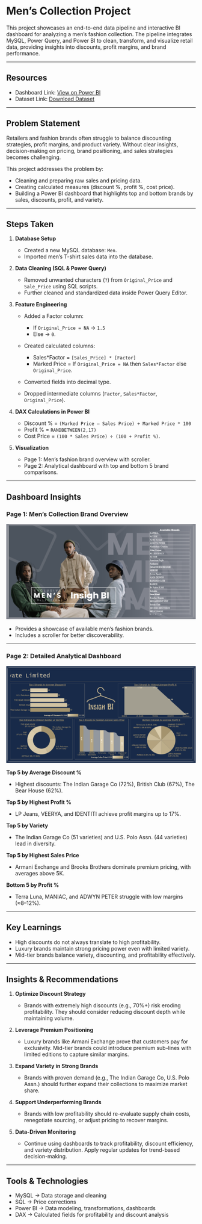 # Men’s Collection Project

This project showcases an end-to-end data pipeline and interactive BI dashboard for analyzing a men’s fashion collection. The pipeline integrates MySQL, Power Query, and Power BI to clean, transform, and visualize retail data, providing insights into discounts, profit margins, and brand performance.

---

## Resources

* Dashboard Link: [View on Power BI](https://app.powerbi.com/groups/c90382ef-3013-47d1-a8b0-cbe896ff6ca1/reports/37592d71-7786-42c8-9102-9f2dc5bcc62d/e0c5e9f4e55a86058009?experience=power-bi)
* Dataset Link: [Download Dataset](https://drive.google.com/file/d/1Hj_wxjFD2ZVkZZsiZNZXhBLgKEwbfad4/view?usp=drive_link)

---

## Problem Statement

Retailers and fashion brands often struggle to balance discounting strategies, profit margins, and product variety. Without clear insights, decision-making on pricing, brand positioning, and sales strategies becomes challenging.

This project addresses the problem by:

* Cleaning and preparing raw sales and pricing data.
* Creating calculated measures (discount %, profit %, cost price).
* Building a Power BI dashboard that highlights top and bottom brands by sales, discounts, profit, and variety.

---

## Steps Taken

1. **Database Setup**

   * Created a new MySQL database: `Men`.
   * Imported men’s T-shirt sales data into the database.

2. **Data Cleaning (SQL & Power Query)**

   * Removed unwanted characters (`?`) from `Original_Price` and `Sale_Price` using SQL scripts.
   * Further cleaned and standardized data inside Power Query Editor.

3. **Feature Engineering**

   * Added a Factor column:

     * If `Original_Price = NA` → `1.5`
     * Else → `0`.
   * Created calculated columns:

     * Sales*Factor = `[Sales_Price] * [Factor]`
     * Marked Price = If `Original_Price = NA` then `Sales*Factor` else `Original_Price`.
   * Converted fields into decimal type.
   * Dropped intermediate columns (`Factor`, `Sales*Factor`, `Original_Price`).

4. **DAX Calculations in Power BI**

   * Discount % = `(Marked Price – Sales Price) ÷ Marked Price * 100`
   * Profit % = `RANDBETWEEN(2,17)`
   * Cost Price = `(100 * Sales Price) ÷ (100 + Profit %)`.

5. **Visualization**

   * Page 1: Men’s fashion brand overview with scroller.
   * Page 2: Analytical dashboard with top and bottom 5 brand comparisons.

---

## Dashboard Insights

### Page 1: Men’s Collection Brand Overview

![Brands](images/Brands.png)

* Provides a showcase of available men’s fashion brands.
* Includes a scroller for better discoverability.

---

### Page 2: Detailed Analytical Dashboard

![Details](images/Details.png)

**Top 5 by Average Discount %**

* Highest discounts: The Indian Garage Co (72%), British Club (67%), The Bear House (62%).

**Top 5 by Highest Profit %**

* LP Jeans, VEERYA, and IDENTITI achieve profit margins up to 17%.

**Top 5 by Variety**

* The Indian Garage Co (51 varieties) and U.S. Polo Assn. (44 varieties) lead in diversity.

**Top 5 by Highest Sales Price**

* Armani Exchange and Brooks Brothers dominate premium pricing, with averages above 5K.

**Bottom 5 by Profit %**

* Terra Luna, MANIAC, and ADWYN PETER struggle with low margins (≈8–12%).

---

## Key Learnings

* High discounts do not always translate to high profitability.
* Luxury brands maintain strong pricing power even with limited variety.
* Mid-tier brands balance variety, discounting, and profitability effectively.

---

## Insights & Recommendations

1. **Optimize Discount Strategy**

   * Brands with extremely high discounts (e.g., 70%+) risk eroding profitability. They should consider reducing discount depth while maintaining volume.

2. **Leverage Premium Positioning**

   * Luxury brands like Armani Exchange prove that customers pay for exclusivity. Mid-tier brands could introduce premium sub-lines with limited editions to capture similar margins.

3. **Expand Variety in Strong Brands**

   * Brands with proven demand (e.g., The Indian Garage Co, U.S. Polo Assn.) should further expand their collections to maximize market share.

4. **Support Underperforming Brands**

   * Brands with low profitability should re-evaluate supply chain costs, renegotiate sourcing, or adjust pricing to recover margins.

5. **Data-Driven Monitoring**

   * Continue using dashboards to track profitability, discount efficiency, and variety distribution. Apply regular updates for trend-based decision-making.

---

## Tools & Technologies

* MySQL → Data storage and cleaning
* SQL → Price corrections
* Power BI → Data modeling, transformations, dashboards
* DAX → Calculated fields for profitability and discount analysis

